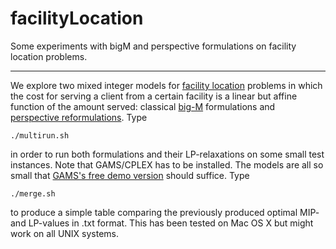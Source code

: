 # facilityLocation
Some experiments with bigM and perspective formulations on facility location problems.

---
We explore two mixed integer models for [facility location](https://en.wikipedia.org/wiki/Facility_location_problem) problems in which the cost for serving a client from a certain facility is a linear but affine function of the amount served: classical [big-M](https://en.wikipedia.org/wiki/Big_M_method) formulations and [perspective reformulations](http://homepages.cae.wisc.edu/~linderot/papers/Gunluk-Linderoth-10.pdf). Type
~~~
./multirun.sh
~~~
in order to run both formulations and their LP-relaxations on some small test instances. Note that GAMS/CPLEX has to be installed. The models are all so small that [GAMS's free demo version](https://www.gams.com/download/) should suffice. Type
~~~
./merge.sh
~~~
to produce a simple table comparing the previously produced optimal MIP- and LP-values in .txt format. This has been tested on Mac OS X but might work on all UNIX systems.